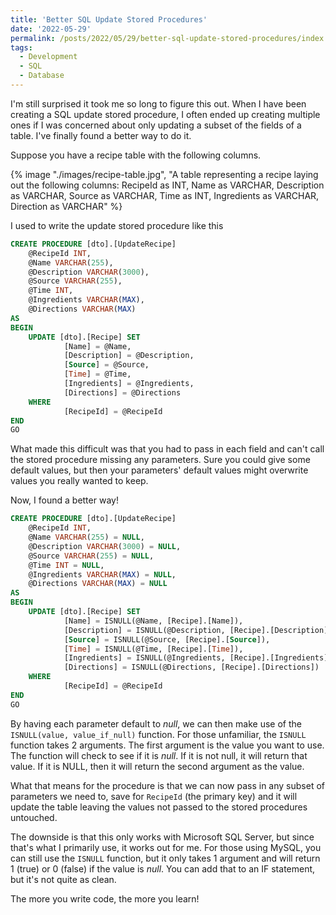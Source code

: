 ```yaml
---
title: 'Better SQL Update Stored Procedures'
date: '2022-05-29'
permalink: /posts/2022/05/29/better-sql-update-stored-procedures/index.html
tags:
  - Development
  - SQL
  - Database
---
```


I'm still surprised it took me so long to figure this out. When I have been creating a SQL update stored procedure, I often ended up creating multiple ones if I was concerned about only updating a subset of the fields of a table. I've finally found a better way to do it.
<!-- excerpt -->

Suppose you have a recipe table with the following columns.

{% image "./images/recipe-table.jpg", "A table representing a recipe laying out the following columns: RecipeId as INT, Name as VARCHAR, Description as VARCHAR, Source as VARCHAR, Time as INT, Ingredients as VARCHAR, Direction as VARCHAR" %}

I used to write the update stored procedure like this

```sql
CREATE PROCEDURE [dto].[UpdateRecipe]
    @RecipeId INT,
    @Name VARCHAR(255),
    @Description VARCHAR(3000),
    @Source VARCHAR(255),
    @Time INT,
    @Ingredients VARCHAR(MAX),
    @Directions VARCHAR(MAX)
AS
BEGIN
    UPDATE [dto].[Recipe] SET
            [Name] = @Name,
            [Description] = @Description,
            [Source] = @Source,
            [Time] = @Time,
            [Ingredients] = @Ingredients,
            [Directions] = @Directions
    WHERE
            [RecipeId] = @RecipeId
END
GO
```

What made this difficult was that you had to pass in each field and can't call the stored procedure missing any parameters. Sure you could give some default values, but then your parameters' default values might overwrite values you really wanted to keep.

Now, I found a better way!

```sql
CREATE PROCEDURE [dto].[UpdateRecipe]
    @RecipeId INT,
    @Name VARCHAR(255) = NULL,
    @Description VARCHAR(3000) = NULL,
    @Source VARCHAR(255) = NULL,
    @Time INT = NULL,
    @Ingredients VARCHAR(MAX) = NULL,
    @Directions VARCHAR(MAX) = NULL
AS
BEGIN
    UPDATE [dto].[Recipe] SET
            [Name] = ISNULL(@Name, [Recipe].[Name]),
            [Description] = ISNULL(@Description, [Recipe].[Description]),
            [Source] = ISNULL(@Source, [Recipe].[Source]),
            [Time] = ISNULL(@Time, [Recipe].[Time]),
            [Ingredients] = ISNULL(@Ingredients, [Recipe].[Ingredients]),
            [Directions] = ISNULL(@Directions, [Recipe].[Directions])
    WHERE
            [RecipeId] = @RecipeId
END
GO
```

By having each parameter default to *null*, we can then make use of the `ISNULL(value, value_if_null)` function. For those unfamiliar, the `ISNULL` function takes 2 arguments. The first argument is the value you want to use. The function will check to see if it is *null*. If it is not null, it will return that value. If it is NULL, then it will return the second argument as the value.

What that means for the procedure is that we can now pass in any subset of parameters we need to, save for `RecipeId` (the primary key) and it will update the table leaving the values not passed to the stored procedures untouched.

The downside is that this only works with Microsoft SQL Server, but since that's what I primarily use, it works out for me. For those using MySQL, you can still use the `ISNULL` function, but it only takes 1 argument and will return 1 (true) or 0 (false) if the value is *null*. You can add that to an IF statement, but it's not quite as clean.

The more you write code, the more you learn!